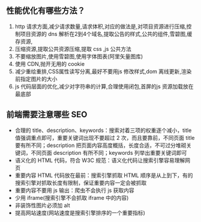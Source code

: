 ## 性能优化有哪些方法？

1. http 请求方面,减少请求数量,请求体积,对应的做法是,对项目资源进行压缩,控制项目资源的 dns 解析在2到4个域名,提取公告的样式,公共的组件,雪碧图,缓存资源,
2. 压缩资源,提取公共资源压缩,提取 css ,js 公共方法
3. 不要缩放图片,使用雪碧图,使用字体图表(阿里矢量图库)
4. 使用 CDN,抛开无用的 cookie
5. 减少重绘重排,CSS属性读写分离,最好不要用js 修改样式,dom 离线更新,渲染前指定图片的大小
6. js 代码层面的优化,减少对字符串的计算,合理使用闭包,首屏的js 资源加载放在最底部



## 前端需要注意哪些 SEO

- 合理的 title、description、keywords：搜索对着三项的权重逐个减小，title 值强调重点即可，重要关键词出现不要超过 2 次，而且要靠前，不同页面 title 要有所不同；description 把页面内容高度概括，长度合适，不可过分堆砌关键词，不同页面 description 有所不同；keywords 列举出重要关键词即可
- 语义化的 HTML 代码，符合 W3C 规范：语义化代码让搜索引擎容易理解网页
- 重要内容 HTML 代码放在最前：搜索引擎抓取 HTML 顺序是从上到下，有的搜索引擎对抓取长度有限制，保证重要内容一定会被抓取
- 重要内容不要用 js 输出：爬虫不会执行 js 获取内容
- 少用 iframe(搜索引擎不会抓取 iframe 中的内容)
- 非装饰性图片必须加 alt
- 提高网站速度(网站速度是搜索引擎排序的一个重要指标)



